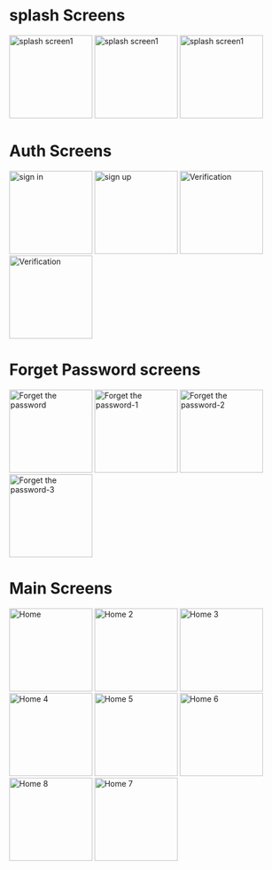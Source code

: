 # splash Screens
<img src="https://github.com/user-attachments/assets/7ddc53d5-d7aa-4a69-a870-e180ba35004e" alt="splash screen1" width="150"/>
<img src="https://github.com/user-attachments/assets/f19645ec-beef-4491-8df4-fe370c437a0b" alt="splash screen1" width="150"/>
<img src="https://github.com/user-attachments/assets/2e1e9892-3154-43e9-a4b8-ceae85db1264" alt="splash screen1" width="150"/>

# Auth Screens

<img src="https://github.com/user-attachments/assets/f695b600-6ef7-46b2-975c-a8151d66c0f3" alt="sign in" width="150"/>
<img src="https://github.com/user-attachments/assets/5ce2029d-36d7-4dde-80c4-db1ec70df994" alt="sign up" width="150"/>
<img src="https://github.com/user-attachments/assets/f0a9f6d3-006a-4143-a93c-ce8298b29901" alt="Verification" width="150"/>
<img src="https://github.com/user-attachments/assets/98b13db8-e759-4aa7-892e-bf0a30ea2610" alt="Verification" width="150"/>


# Forget Password screens
<img src="https://github.com/user-attachments/assets/17317d27-cf3a-4140-900d-2845d812ef79" alt="Forget the password" width="150"/>
<img src="https://github.com/user-attachments/assets/d3ff8699-8645-4c38-b44d-3c5fec1e46e3" alt="Forget the password-1" width="150"/>
<img src="https://github.com/user-attachments/assets/76d45c5d-75c1-4b8b-aafc-7922b02ed163" alt="Forget the password-2" width="150"/>
<img src="https://github.com/user-attachments/assets/ac36c912-67f7-4a18-a659-972d1c998ed0" alt="Forget the password-3" width="150"/>

# Main Screens
<img src="https://github.com/user-attachments/assets/256ba453-ca51-4467-bbf3-9dd65e35e6e0" alt="Home" width="150"/>
<img src="https://github.com/user-attachments/assets/9a1af7f5-6c9b-41fb-b00e-ea81df83bdfc" alt="Home 2" width="150"/>
<img src="https://github.com/user-attachments/assets/1c415738-d8d4-4deb-9a44-0ff2f604a962" alt="Home 3" width="150"/>
<img src="https://github.com/user-attachments/assets/79ebac79-483f-48ef-ba8b-28a435d77177" alt="Home 4" width="150"/>
<img src="https://github.com/user-attachments/assets/7ca53a0d-3740-4fee-9a99-eaeb1d75d860" alt="Home 5" width="150"/>
<img src="https://github.com/user-attachments/assets/0eef97b4-d5d9-40ea-a014-d18cc8cd36a5" alt="Home 6" width="150"/>
<img src="https://github.com/user-attachments/assets/6d0ebfa4-d548-4750-8b36-b1f237ebf41d" alt="Home 8" width="150"/>




<img src="https://egithub.com/user-attachments/assets/19eca21f-4ed9-4d35-8a10-a36ab4fbc249" alt="Home 7" width="150"/>










